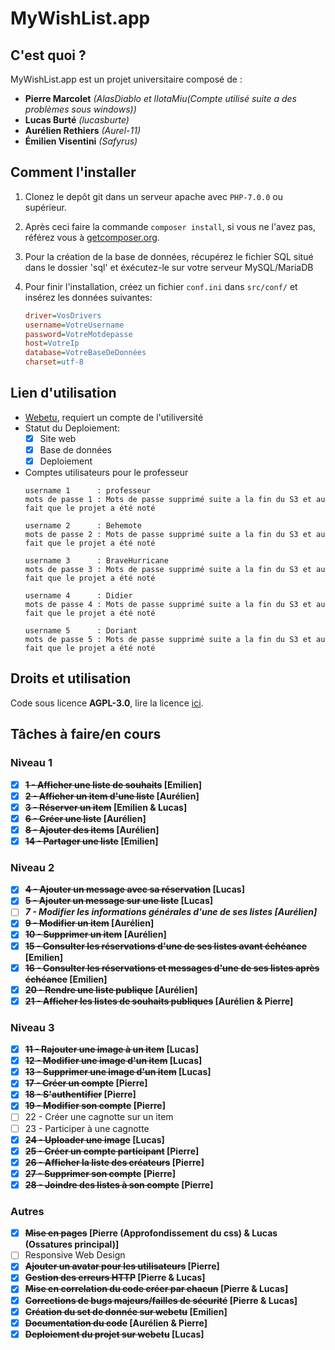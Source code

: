 # MyWishList.app

## C'est quoi ?

MyWishList.app est un projet universitaire composé de :
+ **Pierre Marcolet** *(AlasDiablo et lIotaMiu(Compte utilisé suite a des problèmes sous windows))*
+ **Lucas Burté** *(lucasburte)*
+ **Aurélien Rethiers** *(Aurel-11)*
+ **Émilien Visentini** *(Safyrus)*

## Comment l'installer

1) Clonez le depôt git dans un serveur apache avec `PHP-7.0.0` ou supérieur.

2) Après ceci faire la commande `composer install`, si vous ne l'avez pas, référez vous à [getcomposer.org](https://getcomposer.org/).

3) Pour la création de la base de données, récupérez le fichier SQL situé dans le dossier 'sql' et éxécutez-le sur votre serveur MySQL/MariaDB

4) Pour finir l'installation, créez un fichier `conf.ini` dans `src/conf/` et insérez les données suivantes:
    ```ini
    driver=VosDrivers
    username=VotreUsername
    password=VotreMotdepasse
    host=VotreIp
    database=VotreBaseDeDonnées
    charset=utf-8
    ```

## Lien d'utilisation

+ [Webetu](https://bit.ly/2QSRep8), requiert un compte de l'utiliversité
+ Statut du Deploiement:
    + [x] Site web
    + [x] Base de données
    + [x] Deploiement
+ Comptes utilisateurs pour le professeur
    ```
    username 1      : professeur
    mots de passe 1 : Mots de passe supprimé suite a la fin du S3 et au fait que le projet a été noté
  
    username 2      : Behemote
    mots de passe 2 : Mots de passe supprimé suite a la fin du S3 et au fait que le projet a été noté
  
    username 3      : BraveHurricane
    mots de passe 3 : Mots de passe supprimé suite a la fin du S3 et au fait que le projet a été noté
  
    username 4      : Didier
    mots de passe 4 : Mots de passe supprimé suite a la fin du S3 et au fait que le projet a été noté
  
    username 5      : Doriant
    mots de passe 5 : Mots de passe supprimé suite a la fin du S3 et au fait que le projet a été noté
    ```

## Droits et utilisation

Code sous licence **AGPL-3.0**, lire la licence [ici](https://github.com/AlasDiablo/php-project-2019/blob/master/LICENSE).

## Tâches à faire/en cours

### Niveau 1

+ [x] **~~1 - Afficher une liste de souhaits~~ [Emilien]**
+ [x] **~~2 - Afficher un item d'une liste~~ [Aurélien]**
+ [x] **~~3 - Réserver un item~~ [Emilien & Lucas]**
+ [x] **~~6 - Créer une liste~~ [Aurélien]**
+ [x] **~~8 - Ajouter des items~~ [Aurélien]**
+ [x] **~~14 - Partager une liste~~ [Emilien]**

### Niveau 2

+ [x] **~~4 - Ajouter un message avec sa réservation~~ [Lucas]**
+ [x] **~~5 - Ajouter un message sur une liste~~ [Lucas]**
+ [ ] ***7 - Modifier les informations générales d'une de ses listes [Aurélien]***
+ [x] **~~9 - Modifier un item~~ [Aurélien]**
+ [x] **~~10 - Supprimer un item~~ [Aurélien]**
+ [x] **~~15 - Consulter les réservations d'une de ses listes avant échéance~~ [Emilien]**
+ [X] **~~16 - Consulter les réservations et messages d'une de ses listes après échéance~~ [Emilien]**
+ [x] **~~20 - Rendre une liste publique~~ [Aurélien]**
+ [x] **~~21 - Afficher les listes de souhaits publiques~~ [Aurélien & Pierre]**

### Niveau 3

+ [x] **~~11 - Rajouter une image à un item~~ [Lucas]**
+ [x] **~~12 - Modifier une image d'un item~~ [Lucas]**
+ [x] **~~13 - Supprimer une image d'un item~~ [Lucas]**
+ [x] **~~17 - Créer un compte~~ [Pierre]**
+ [x] **~~18 - S'authentifier~~ [Pierre]**
+ [x] **~~19 - Modifier son compte~~ [Pierre]**
+ [ ] 22 - Créer une cagnotte sur un item
+ [ ] 23 - Participer à une cagnotte
+ [x] **~~24 - Uploader une image~~ [Lucas]**
+ [x] **~~25 - Créer un compte participant~~  [Pierre]**
+ [x] **~~26 - Afficher la liste des créateurs~~  [Pierre]**
+ [x] **~~27 - Supprimer son compte~~ [Pierre]**
+ [x] **~~28 - Joindre des listes à son compte~~  [Pierre]**

### Autres

+ [x] **~~Mise en pages~~ [Pierre (Approfondissement du css) & Lucas (Ossatures principal)]**
+ [ ] Responsive Web Design
+ [x] **~~Ajouter un avatar pour les utilisateurs~~ [Pierre]**
+ [x] **~~Gestion des erreurs HTTP~~ [Pierre & Lucas]**
+ [x] **~~Mise en correlation du code créer par chacun~~ [Pierre & Lucas]**
+ [x] **~~Corrections de bugs majeurs/failles de sécurité~~ [Pierre & Lucas]**
+ [X] **~~Création du set de donnée sur webetu~~ [Emilien]**
+ [x] **~~Documentation du code~~ [Aurélien & Pierre]**
+ [x] **~~Deploiement du projet sur webetu~~ [Lucas]**
